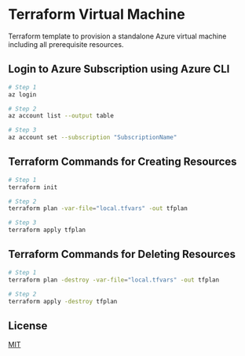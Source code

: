 # Terraform Virtual Machine

Terraform template to provision a standalone Azure virtual machine including all prerequisite resources.


## Login to Azure Subscription using Azure CLI

```bash
# Step 1
az login

# Step 2
az account list --output table

# Step 3
az account set --subscription "SubscriptionName"

```

## Terraform Commands for Creating Resources

```bash
# Step 1
terraform init

# Step 2
terraform plan -var-file="local.tfvars" -out tfplan

# Step 3
terraform apply tfplan

```

## Terraform Commands for Deleting Resources

```bash
# Step 1
terraform plan -destroy -var-file="local.tfvars" -out tfplan

# Step 2
terraform apply -destroy tfplan 

```
## License
[MIT](https://choosealicense.com/licenses/mit/)